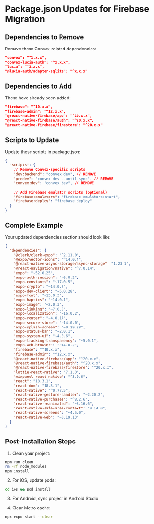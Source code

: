 # Package.json Updates for Firebase Migration

## Dependencies to Remove

Remove these Convex-related dependencies:
```json
"convex": "^1.x.x",
"convex-lucia-auth": "^x.x.x",
"lucia": "^3.x.x",
"@lucia-auth/adapter-sqlite": "^x.x.x"
```

## Dependencies to Add

These have already been added:
```json
"firebase": "^10.x.x",
"firebase-admin": "^12.x.x",
"@react-native-firebase/app": "^20.x.x",
"@react-native-firebase/auth": "^20.x.x",
"@react-native-firebase/firestore": "^20.x.x"
```

## Scripts to Update

Update these scripts in package.json:
```json
{
  "scripts": {
    // Remove Convex-specific scripts
    "dev:backend": "convex dev", // REMOVE
    "predev": "convex dev --until-sync", // REMOVE
    "convex:dev": "convex dev", // REMOVE
    
    // Add Firebase emulator scripts (optional)
    "firebase:emulators": "firebase emulators:start",
    "firebase:deploy": "firebase deploy"
  }
}
```

## Complete Example

Your updated dependencies section should look like:
```json
{
  "dependencies": {
    "@clerk/clerk-expo": "^2.11.0",
    "@expo/vector-icons": "^14.0.4",
    "@react-native-async-storage/async-storage": "1.23.1",
    "@react-navigation/native": "^7.0.14",
    "expo": "~52.0.25",
    "expo-auth-session": "~6.0.2",
    "expo-constants": "~17.0.5",
    "expo-crypto": "~14.0.2",
    "expo-dev-client": "~5.0.28",
    "expo-font": "~13.0.3",
    "expo-haptics": "~14.0.1",
    "expo-image": "~2.0.3",
    "expo-linking": "~7.0.5",
    "expo-localization": "~16.0.2",
    "expo-router": "~4.0.17",
    "expo-secure-store": "~14.0.0",
    "expo-splash-screen": "~0.29.28",
    "expo-status-bar": "~2.0.1",
    "expo-system-ui": "~4.0.6",
    "expo-tracking-transparency": "~5.0.1",
    "expo-web-browser": "~14.0.2",
    "firebase": "^10.x.x",
    "firebase-admin": "^12.x.x",
    "@react-native-firebase/app": "^20.x.x",
    "@react-native-firebase/auth": "^20.x.x",
    "@react-native-firebase/firestore": "^20.x.x",
    "lottie-react-native": "7.1.0",
    "mixpanel-react-native": "^3.0.6",
    "react": "18.3.1",
    "react-dom": "18.3.1",
    "react-native": "^0.77.5",
    "react-native-gesture-handler": "~2.20.2",
    "react-native-purchases": "^8.2.6",
    "react-native-reanimated": "~3.16.6",
    "react-native-safe-area-context": "4.14.0",
    "react-native-screens": "~4.5.0",
    "react-native-web": "~0.19.13"
  }
}
```

## Post-Installation Steps

1. Clean your project:
```bash
npm run clean
rm -rf node_modules
npm install
```

2. For iOS, update pods:
```bash
cd ios && pod install
```

3. For Android, sync project in Android Studio

4. Clear Metro cache:
```bash
npx expo start --clear
```